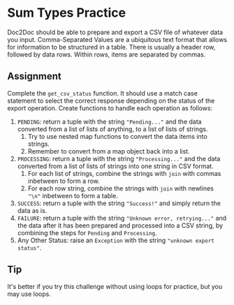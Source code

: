 # Sum Types Practice

Doc2Doc should be able to prepare and export a CSV file of whatever data you input. Comma-Separated Values are a ubiquitous text format that allows for information to be structured in a table. There is usually a header row, followed by data rows. Within rows, items are separated by commas.

## Assignment

Complete the `get_csv_status` function. It should use a match case statement to select the correct response depending on the status of the export operation. Create functions to handle each operation as follows:

1.  `PENDING`: return a tuple with the string `"Pending..."` and the data converted from a list of lists of anything, to a list of lists of strings.
    1.  Try to use nested map functions to convert the data items into strings.
    2.  Remember to convert from a map object back into a list.
2.  `PROCESSING`: return a tuple with the string `"Processing..."` and the data converted from a list of lists of strings into one string in CSV format.
    1.  For each list of strings, combine the strings with `join` with commas inbetween to form a row.
    2.  For each row string, combine the strings with `join` with newlines `"\n"` inbetween to form a table.
3.  `SUCCESS`: return a tuple with the string `"Success!"` and simply return the data as is.
4.  `FAILURE`: return a tuple with the string `"Unknown error, retrying..."` and the data after it has been prepared and processed into a CSV string, by combining the steps for `Pending` and `Processing`.
5.  Any Other Status: raise an `Exception` with the string `"unknown export status"`.

## Tip

It's better if you try this challenge without using loops for practice, but you may use loops.
